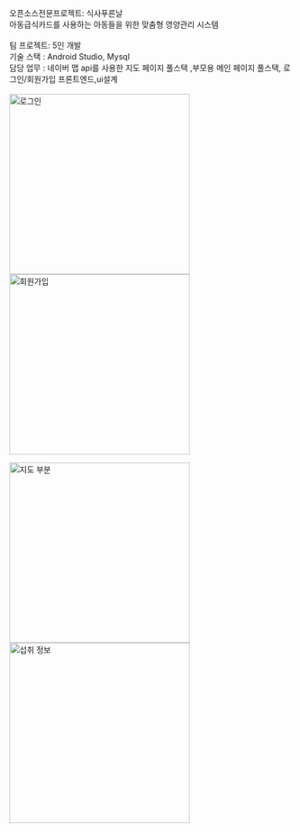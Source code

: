 오픈소스전문프로젝트: 식사푸른날 <br>
아동급식카드를 사용하는 아동들을 위한 맞춤형 영양관리 시스템 <br><br>
팀 프로젝트: 5인 개발 <br>
기술 스택 : Android Studio, Mysql <br>
담당 업무 : 네이버 맵 api를 사용한 지도 페이지 풀스택 ,부모용 메인 페이지 풀스택, 로그인/회원가입 프론트엔드,ui설계
<br>
<br>
<img width="320" alt="로그인" src="https://github.com/jenjenniee/blueday4meals/assets/87688936/5d125945-4cc3-46c6-85a9-2e3fcc19a6c9">
<img width="320" alt="회원가입" src="https://github.com/jenjenniee/blueday4meals/assets/87688936/fc5d9da1-26f4-4207-8586-2c859acf839d">

<img width="320" alt="지도 부분" src="https://github.com/jenjenniee/blueday4meals/assets/87688936/cd70be3d-1877-456d-be20-c9db99aa50f5">

<img width="320" alt="섭취 정보" src="https://github.com/jenjenniee/blueday4meals/assets/87688936/4593f4be-8dff-4796-bf30-9ca61960effc">
